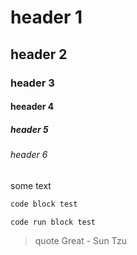 # header 1
## header 2
### header 3
#### heeader 4
##### header 5
###### header 6

some text

```python
code block test
```

```python-run
code run block test
```

> quote
> Great - Sun Tzu

